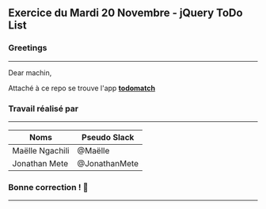 ## Exercice du Mardi 20 Novembre - jQuery ToDo List

### Greetings
--------------------------------------------------
Dear machin,

Attaché à ce repo se trouve l'app <strong>[todomatch](https://todomatch.herokuapp.com/)</strong>

### Travail réalisé par
--------------------------------------------------
Noms | Pseudo Slack
------------ | -------------
Maëlle Ngachili|@Maëlle
Jonathan Mete|@JonathanMete


### Bonne correction ! :poop:
--------------------------------------------------
